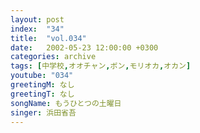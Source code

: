 ```yaml
---
layout: post
index:  "34"
title:  "vol.034"
date:   2002-05-23 12:00:00 +0300
categories: archive
tags: [中学校,オオチャン,ボン,モリオカ,オカン]
youtube: "034"
greetingM: なし
greetingT: なし
songName: もうひとつの土曜日
singer: 浜田省吾
---
```

